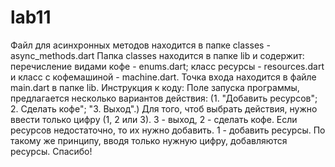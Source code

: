# lab11

Файл для асинхронных методов находится в папке classes - async_methods.dart
Папка classes находится в папке lib и содержит: перечисление видами кофе - enums.dart; 
класс ресурсы - resources.dart и класс с кофемашиной - machine.dart. Точка входа находится в файле 
main.dart в папке lib. Инструкция к коду: Поле запуска программы, предлагается несколько вариантов 
действия: (1. "Добавить ресурсов"; 2. Сделать кофе"; "3. Выход".) Для того, чтоб выбрать действия, 
нужно ввести только цифру (1, 2 или 3). 3 - выход, 2 - сделать кофе. Если ресурсов недостаточно, 
то их нужно добавить. 1 - добавить ресурсы. По такому же принципу, вводя только нужную цифру, 
добавляются ресурсы. Спасибо!
